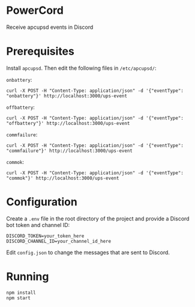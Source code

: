 # PowerCord
Receive apcupsd events in Discord

# Prerequisites
Install `apcupsd`. Then edit the following files in `/etc/apcupsd/`:

`onbattery`:
```
curl -X POST -H "Content-Type: application/json" -d '{"eventType": "onbattery"}' http://localhost:3000/ups-event
```

`offbattery`:
```
curl -X POST -H "Content-Type: application/json" -d '{"eventType": "offbattery"}' http://localhost:3000/ups-event
```

`commfailure`:
```
curl -X POST -H "Content-Type: application/json" -d '{"eventType": "commfailure"}' http://localhost:3000/ups-event
```

`commok`:
```
curl -X POST -H "Content-Type: application/json" -d '{"eventType": "commok"}' http://localhost:3000/ups-event
```

# Configuration
Create a `.env` file in the root directory of the project and provide a Discord bot token and channel ID:
```
DISCORD_TOKEN=your_token_here
DISCORD_CHANNEL_ID=your_channel_id_here
```
Edit `config.json` to change the messages that are sent to Discord.

# Running
```
npm install
npm start
```
